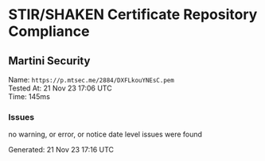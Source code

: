 # STIR/SHAKEN Certificate Repository Compliance

## Martini Security

Name: `https://p.mtsec.me/2884/DXFLkouYNEsC.pem`\
Tested At: 21 Nov 23 17:06 UTC\
Time: 145ms

### Issues

no warning, or error, or notice date level issues were found

Generated: 21 Nov 23 17:16 UTC